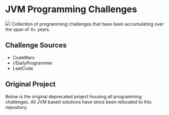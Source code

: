 # JVM Programming Challenges
![](https://github.com/jsextonn/jvm-challenges/workflows/build/badge.svg)
Collection of programming challenges that have been accumulating over the span of 4+ years.

## Challenge Sources
- CodeWars
- r/DailyProgrammer
- LeetCode

## Original Project
Below is the original deprecated project housing all programming challenges. All JVM based solutions have since been relocated to this repository.